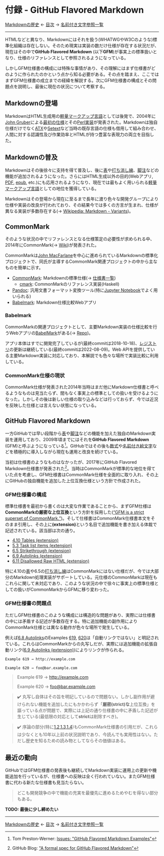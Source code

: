 # 付録 - GitHub Flavored Markdown

[Markdownの歴史]
← [目次] →
[名前付き文字参照一覧]

------------------------------------------------------------------------

HTMLなどと異なり、Markdownにはそれを扱う(WHATWGやW3Cのような)標準化組織は存在しない。そのため現実は実装の数だけ仕様が存在する状況だが、現在はその中で**GitHub Flavored Markdown** (以下**GFM**)が事実上の標準扱いとなり、仕様のリファレンスとして参照されるようになっている。

しかしGFM仕様書の構成には特殊な事情があり、その理解にはまず仕様書がどのように作られたのかという点から知る必要がある。その点を踏まえ、ここではまずGFM仕様書の成立までの経緯を解説する。次にGFM仕様書の構成とその問題点を説明し、最後に現在の状況について考察する。

## Markdownの登場

MarkdownはHTML生成用の[軽量マークアップ言語]としては後発で、2004年に[John Gruber](https://en.wikipedia.org/wiki/John_Gruber)による[最初の仕様](https://daringfireball.net/projects/markdown/syntax)とその[Perl実装](https://daringfireball.net/projects/downloads/Markdown_1.0.1.zip)が発表された。Markdownは独自仕様だけでなく[ATX]や[Setext]など当時の既存言語の仕様も借用して組み合わせ、人間に対する認識性及び作業効率とHTMLが持つ豊富な表現力の両立を目指した。

## Markdownの普及

Markdownはその後徐々に支持を得て普及し、後に[表]や[打ち消し線]、[脚注]などの機能が追加されるようになった。さらにはHTML生成以外の目的(Webアプリ, [PDF], [epub], etc.)にも応用されるようになり、現在では最もよく用いられる[軽量マークアップ言語]としての地位を獲得している。

Markdownはその登場から現在に至るまで長年に渡り色々な開発グループにより仕様や実装の改良が行われており、その結果今では多くの方言が生まれ、仕様が異なる実装が多数存在する(→ [Wikipedia: Markdown - Variants](https://en.wikipedia.org/wiki/Markdown#Variants))。

## CommonMark

そのような状況の中でリファレンスとなる仕様策定の必要性が求められる中、2014年にCommonMark(→ [Wiki](https://en.wikipedia.org/wiki/Markdown#Standardization))が発表された。

CommonMarkは[John MacFarlane](https://en.wikipedia.org/wiki/John_MacFarlane_(philosopher))を中心に進められているMarkdownの標準化プロジェクトで、同氏が主導するCommonMark関連プロジェクトの中から主なものを簡単に示す。

- [CommonMark]\: Markdownの標準仕様(→ [仕様書一覧](https://spec.commonmark.org/))
  - [cmark](https://github.com/commonmark/cmark): CommonMarkのリファレンス実装(Haskell)
- [Pandoc]\: 汎用文書フォーマット変換ツール(特に[Jupyter Notebook]でよく用いられる)
- [Babelmark]\: Markdown仕様比較Webアプリ

### Babelmark

CommonMarkの関連プロジェクトとして、主要Markdown実装の仕様比較を行うWebアプリの[BabelMark]がある(→ [Repo](https://github.com/babelmark/babelmark.github.io))。

アプリ本体はすでに開発完了しているが(最終commitは2018-10-18)、[レジストリ](https://github.com/babelmark/babelmark-registry)の更新は継続している(最終commitは2022-08-09)。Web APIを提供している主要Markdown実装に対応しており、本解説でも色々な場所で実装比較に利用している。

### CommonMark仕様の現状

CommonMark仕様が発表された2014年当時はまだ他にMarkdown仕様書と呼べるようなものは見当たらず、間もなく事実上の標準としての扱いを受けるようになった。しかしその後は新しい仕様の取り込みなどは行っておらず、今では近況を反映した仕様とは言えない状態になっている。

## GitHub Flavored Markdown

一方GitHubでは早い段階から[表]や[脚注]などの機能を加えた独自のMarkdown実装を運用しており、2009年頃までにはそれを**GitHub Flavored Markdown** (GFM)と呼ぶようになっている[^gfm]。GitHubではその後も[数式]や[名前付き絵文字]などを積極的に導入しながら現在も運用と改良を続けている。

当初は仕様書のようなものはなかったが、2017年にGitHub Flavored Markdown仕様書が発表された[^gfm-blog]。当時はCommonMarkが標準的な地位を得ていた点を考慮し、GFM仕様書はCommonMark仕様を全面的に取り入れ、その上にGitHubの独自機能を追加した上位互換仕様という方針で作成された。

### GFM仕様書の構成

標準仕様書を最初から書くのは大変な作業であることから、まずGFM仕様は**CommonMarkの厳密な上位互換**という方針を採用した([<q>GFM is a strict superset of CommonMark.</q>](https://github.github.com/gfm/#what-is-github-flavored-markdown-))。そして仕様書はCommonMark仕様書本文をそのまま引用し、その上に&ZeroWidthSpace;**(extension)**&ZeroWidthSpace;という名目で追加機能を書き加える体裁で記述されている。該当部は次の通り。

- [4.10 Tables (extension)](https://github.github.com/gfm/#tables-extension-)
- [5.3 Task list items (extension)](https://github.github.com/gfm/#task-list-items-extension-)
- [6.5 Strikethrough (extension)](https://github.github.com/gfm/#strikethrough-extension-)
- [6.9 Autolinks (extension)](https://github.github.com/gfm/#autolinks-extension-)
- [6.11 Disallowed Raw HTML (extension)](https://github.github.com/gfm/#disallowed-raw-html-extension-)

特に4.10の[表]や6.5の[打ち消し線]はCommonMarkにはない仕様だが、今では大部分のMarkdown処理実装がサポートしている。元仕様のCommonMarkは現在もこれらに関して未対応であり、このような状況の中で徐々に事実上の標準仕様としての扱いがCommonMarkからGFMに移り変わった。

### GFM仕様書の問題点

ただしGFM仕様書のこのような構成には構造的な問題があり、実際には仕様書の中には矛盾する記述が多数存在する。特に追加機能の副作用によりCommonMark仕様とは異なる動作が色々な場所で発生している。

例えば[6.8 Autolinks](https://github.github.com/gfm/#textual-content)のExamples [619](https://github.github.com/gfm/#example-620), [620](https://github.github.com/gfm/#example-621)は「自動リンクではない」と明記されている。これらはCommonMarkからの丸写しだが、実際には追加機能の拡張自動リンク([6.9 Autolinks (extension)](https://github.github.com/gfm/#autolinks-extension-))によりリンクが作られる。

```markdown
Example 619 → http://example.com

Example 620 → foo@bar.example.com
```

> Example 619 → http://example.com
> 
> Example 620 → foo@bar.example.com

> &#x2714;&#xFE0F; 丸写し自体はその旨を明記しているので問題ない。しかし副作用が避けられない機能を追加したにもかかわらず「**厳密(strict)な**上位互換」を謳っている点が問題で、実際には上記の通り仕様書の中に矛盾した記述が生じている(最低限の対応として**strict**は削除すべき)。

> &#x2714;&#xFE0F; 序論の部分(特に[1.2](https://github.github.com/gfm/#what-is-markdown-),[1.3](https://github.github.com/gfm/#why-is-a-spec-needed-),[1.4](https://github.github.com/gfm/#about-this-document))もCommonMark仕様書の引用だが、これらは少なくとも10年以上前の状況説明であり、今読んでも実用性はない。ただし歴史を知るための読み物としてならその価値はある。

## 最近の動向

GitHubではGFM仕様書の発表後も継続してMarkdown実装に運用上の更新や機能追加を行っているが、仕様書への反映は全く行われていない。またGFM仕様書に代わる新たな仕様書も見当たらない。

> どこも開発競争の中で機能の充実を最優先に進めるためやむを得ない部分もある。

**TODO: 最後に少し締めたい**

------------------------------------------------------------------------

[Markdownの歴史]
← [目次] →
[名前付き文字参照一覧]

[ATX]: https://en.wikipedia.org/wiki/Aaron_Swartz#atx
[Babelmark]: https://babelmark.github.io/
[CommonMark]: https://commonmark.org/
[epub]: https://ja.wikipedia.org/wiki/EPUB
[John MacFarlane]: https://en.wikipedia.org/wiki/John_MacFarlane_(philosopher)
[Jupyter Notebook]: https://jupyter.org/
[Markdownの歴史]: history.md
[Pandoc]: https://en.wikipedia.org/wiki/Pandoc
[PDF]: https://ja.wikipedia.org/wiki/Portable_Document_Format
[Setext]: https://en.wikipedia.org/wiki/Setext
[打ち消し線]: bold-italic-strikethrough.md#打ち消し線
[拡張自動リンク]: links.md#拡張自動リンク
[脚注]: other-features.md#脚注
[最初の仕様]: https://daringfireball.net/projects/markdown/syntax
[軽量マークアップ言語]: https://ja.wikipedia.org/wiki/軽量マークアップ言語
[数式]: other-features.md#数式
[名前付き絵文字]: github-specific.md#名前付き絵文字
[名前付き文字参照一覧]: named-character-references.md
[表]: tables.md
[目次]: index.md#github-flavored-markdown

[^gfm]: Tom Preston-Werner: [Issues: "GitHub Flavored Markdown Examples"](https://github.com/mojombo/github-flavored-markdown/issues/1)
[^gfm-blog]: GitHub Blog: ["A formal spec for GitHub Flavored Markdown"](https://github.blog/2017-03-14-a-formal-spec-for-github-markdown/)
